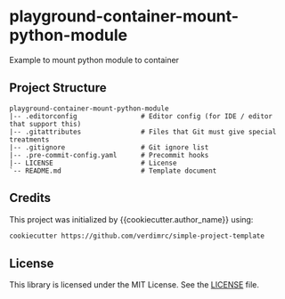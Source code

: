 # playground-container-mount-python-module

Example to mount python module to container

## Project Structure

```text
playground-container-mount-python-module
|-- .editorconfig                # Editor config (for IDE / editor that support this)
|-- .gitattributes               # Files that Git must give special treatments
|-- .gitignore                   # Git ignore list
|-- .pre-commit-config.yaml      # Precommit hooks
|-- LICENSE                      # License
`-- README.md                    # Template document
```

## Credits

This project was initialized by {{cookiecutter.author_name}} using:

```bash
cookiecutter https://github.com/verdimrc/simple-project-template
```

## License

This library is licensed under the MIT License. See the [LICENSE](LICENSE) file.
